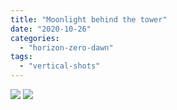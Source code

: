 ```yaml
---
title: "Moonlight behind the tower"
date: "2020-10-26"
categories: 
  - "horizon-zero-dawn"
tags: 
  - "vertical-shots"
---
```


[![](images/Moonlight-behind-the-tower-scaled-1.jpg)](images/Moonlight-behind-the-tower-scaled-1.jpg)
[![](images/Moonlight-behind-the-tower-scaled-1.jpg)](images/Moonlight-behind-the-tower-scaled-1.jpg)
